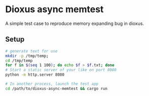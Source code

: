 # Dioxus async memtest

A simple test case to reproduce memory expanding bug in dioxus.

## Setup

```bash
# generate text for use
mkdir -p /tmp/temp;
cd /tmp/temp
for f in $(seq 1 100); do echo $f > $f.txt; done
# Start a static server of your like on port 8080
python -m http.server 8080

# In another process, launch the test app
cd /path/to/dioxus-async-memtest && cargo run
```

